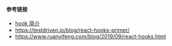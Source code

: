 #### 参考链接

- [hook 简介](https://zh-hans.reactjs.org/docs/hooks-intro.html)
- https://testdriven.io/blog/react-hooks-primer/
- https://www.ruanyifeng.com/blog/2019/09/react-hooks.html
